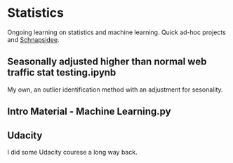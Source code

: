 # Statistics
Ongoing learning on statistics and machine learning. Quick ad-hoc projects and [Schnapsidee](https://en.wiktionary.org/wiki/Schnapsidee). 

## Seasonally adjusted higher than normal web traffic stat testing.ipynb
My own, an outlier identification method with an adjustment for sesonality.

## Intro Material - Machine Learning.py

## Udacity
I did some Udacity courese a long way back.



